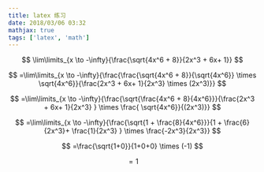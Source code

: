 ```yaml
---
title: latex 练习
date: 2018/03/06 03:32
mathjax: true
tags: ['latex', 'math']
---
```

$$
\lim\limits_{x \to -\infty}{\frac{\sqrt{4x^6 + 8}}{2x^3 + 6x+ 1}}
$$

$$
=\lim\limits_{x \to -\infty}{\frac{\frac{\sqrt{4x^6 + 8}}{\sqrt{4x^6}} \times \sqrt{4x^6}}{\frac{2x^3 + 6x+ 1}{2x^3} \times (2x^3)}}
$$

$$
=\lim\limits_{x \to -\infty}{\frac{\sqrt{\frac{4x^6 + 8}{4x^6}}}{\frac{2x^3 + 6x+ 1}{2x^3} } \times \frac{ \sqrt{4x^6}}{(2x^3)}}
$$

$$
=\lim\limits_{x \to -\infty}{\frac{\sqrt{1 + \frac{8}{4x^6}}}{1 + \frac{6}{2x^3}+ \frac{1}{2x^3} } \times \frac{-2x^3}{2x^3}}
$$

$$
=\frac{\sqrt{1+0}}{1+0+0} \times (-1)
$$

$$
=1
$$
